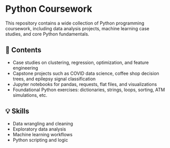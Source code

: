 # Python Coursework

This repository contains a wide collection of Python programming coursework, including data analysis projects, machine learning case studies, and core Python fundamentals.

## 📁 Contents
- Case studies on clustering, regression, optimization, and feature engineering
- Capstone projects such as COVID data science, coffee shop decision trees, and epilepsy signal classification
- Jupyter notebooks for pandas, requests, flat files, and visualizations
- Foundational Python exercises: dictionaries, strings, loops, sorting, ATM simulations, etc.

## 💡 Skills
- Data wrangling and cleaning
- Exploratory data analysis
- Machine learning workflows
- Python scripting and logic
